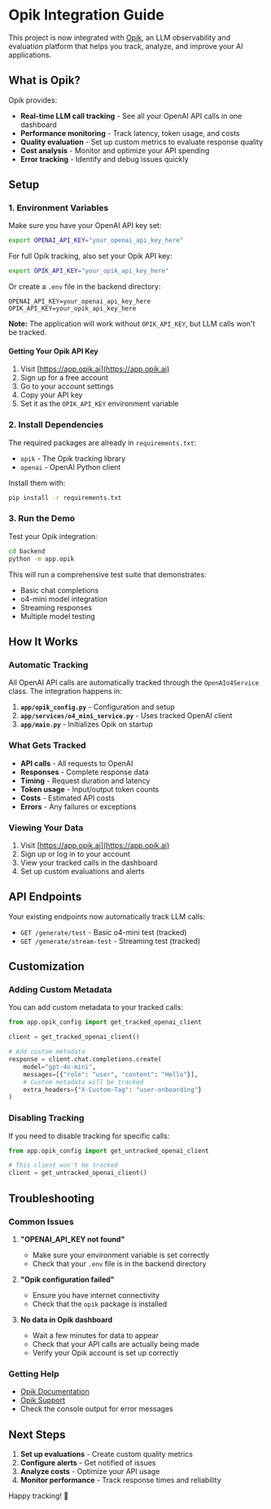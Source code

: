 # Opik Integration Guide

This project is now integrated with [Opik](https://opik.ai), an LLM observability and evaluation platform that helps you track, analyze, and improve your AI applications.

## What is Opik?

Opik provides:
- **Real-time LLM call tracking** - See all your OpenAI API calls in one dashboard
- **Performance monitoring** - Track latency, token usage, and costs
- **Quality evaluation** - Set up custom metrics to evaluate response quality
- **Cost analysis** - Monitor and optimize your API spending
- **Error tracking** - Identify and debug issues quickly

## Setup

### 1. Environment Variables

Make sure you have your OpenAI API key set:

```bash
export OPENAI_API_KEY="your_openai_api_key_here"
```

For full Opik tracking, also set your Opik API key:

```bash
export OPIK_API_KEY="your_opik_api_key_here"
```

Or create a `.env` file in the backend directory:
```
OPENAI_API_KEY=your_openai_api_key_here
OPIK_API_KEY=your_opik_api_key_here
```

**Note:** The application will work without `OPIK_API_KEY`, but LLM calls won't be tracked.

#### Getting Your Opik API Key

1. Visit [https://app.opik.ai](https://app.opik.ai)
2. Sign up for a free account
3. Go to your account settings
4. Copy your API key
5. Set it as the `OPIK_API_KEY` environment variable

### 2. Install Dependencies

The required packages are already in `requirements.txt`:
- `opik` - The Opik tracking library
- `openai` - OpenAI Python client

Install them with:
```bash
pip install -r requirements.txt
```

### 3. Run the Demo

Test your Opik integration:

```bash
cd backend
python -m app.opik
```

This will run a comprehensive test suite that demonstrates:
- Basic chat completions
- o4-mini model integration
- Streaming responses
- Multiple model testing

## How It Works

### Automatic Tracking

All OpenAI API calls are automatically tracked through the `OpenAIo4Service` class. The integration happens in:

1. **`app/opik_config.py`** - Configuration and setup
2. **`app/services/o4_mini_service.py`** - Uses tracked OpenAI client
3. **`app/main.py`** - Initializes Opik on startup

### What Gets Tracked

- **API calls** - All requests to OpenAI
- **Responses** - Complete response data
- **Timing** - Request duration and latency
- **Token usage** - Input/output token counts
- **Costs** - Estimated API costs
- **Errors** - Any failures or exceptions

### Viewing Your Data

1. Visit [https://app.opik.ai](https://app.opik.ai)
2. Sign up or log in to your account
3. View your tracked calls in the dashboard
4. Set up custom evaluations and alerts

## API Endpoints

Your existing endpoints now automatically track LLM calls:

- `GET /generate/test` - Basic o4-mini test (tracked)
- `GET /generate/stream-test` - Streaming test (tracked)

## Customization

### Adding Custom Metadata

You can add custom metadata to your tracked calls:

```python
from app.opik_config import get_tracked_openai_client

client = get_tracked_openai_client()

# Add custom metadata
response = client.chat.completions.create(
    model="gpt-4o-mini",
    messages=[{"role": "user", "content": "Hello"}],
    # Custom metadata will be tracked
    extra_headers={"X-Custom-Tag": "user-onboarding"}
)
```

### Disabling Tracking

If you need to disable tracking for specific calls:

```python
from app.opik_config import get_untracked_openai_client

# This client won't be tracked
client = get_untracked_openai_client()
```

## Troubleshooting

### Common Issues

1. **"OPENAI_API_KEY not found"**
   - Make sure your environment variable is set correctly
   - Check that your `.env` file is in the backend directory

2. **"Opik configuration failed"**
   - Ensure you have internet connectivity
   - Check that the `opik` package is installed

3. **No data in Opik dashboard**
   - Wait a few minutes for data to appear
   - Check that your API calls are actually being made
   - Verify your Opik account is set up correctly

### Getting Help

- [Opik Documentation](https://docs.opik.ai)
- [Opik Support](https://opik.ai/support)
- Check the console output for error messages

## Next Steps

1. **Set up evaluations** - Create custom quality metrics
2. **Configure alerts** - Get notified of issues
3. **Analyze costs** - Optimize your API usage
4. **Monitor performance** - Track response times and reliability

Happy tracking! 🚀
